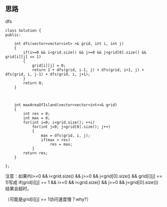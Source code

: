 ## 思路
dfs

```
class Solution {
public:
    
    int dfs(vector<vector<int> >& grid, int i, int j)
    {
        if(i>=0 && i<grid.size() && j>=0 && j<grid[0].size() && grid[i][j] == 1)
        {
            grid[i][j] = 0;
            return 1 + dfs(grid, i-1, j) + dfs(grid, i+1, j) + dfs(grid, i, j-1) + dfs(grid, i, j+1);
        }
        return 0;
    }    
    
    
    
    int maxAreaOfIsland(vector<vector<int>>& grid) 
    {
        int res = 0;
        int max = 0;
        for(int i=0; i<grid.size(); ++i)
            for(int j=0; j<grid[0].size(); j++)
            {
                max = dfs(grid, i, j);
                if(max > res)
                    res = max;
            }
        return res;
    }
    
};
```
注意：如果if(i>=0 && i<grid.size() && j>=0 && j<grid[0].size() && grid[i][j] == 1)写成
if(grid[i][j] == 1 && i>=0 && i<grid.size() && j>=0 && j<grid[0].size())
结果会超时。

（可能是grid[i][j] == 1访问速度慢？why?）
